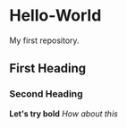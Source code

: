 # Hello-World
My first repository.
## First Heading
### Second Heading
**Let's try bold**
*How about this*
